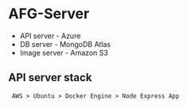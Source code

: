 # AFG-Server
* API server - Azure
* DB server - MongoDB Atlas
* Image server - Amazon S3

## API server stack
     AWS > Ubuntu > Docker Engine > Node Express App
